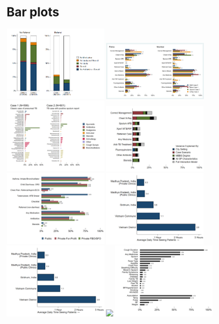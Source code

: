 # Bar plots

[<img src="https://github.com/worldbank/Stata-IE-Visual-Library/blob/develop/Library/Bar%20plots/Stack%20bar%20graph%20by%20two%20variables/figure.png" width="225">](https://github.com/worldbank/Stata-IE-Visual-Library/blob/develop/Library/Bar%20plots/Stack%20bar%20graph%20by%20two%20variables/Stack%20bar%20graph%20by%20two%20variables.ipynb)
[<img src="https://github.com/worldbank/Stata-IE-Visual-Library/blob/develop/Library/Bar%20plots/Side%20by%20side%20horizontal%20bar%20plot%20(weightab)/figure.png" width="225">](https://github.com/worldbank/Stata-IE-Visual-Library/blob/develop/Library/Bar%20plots/Side%20by%20side%20horizontal%20bar%20plot%20(weightab)/Side%20by%20side%20horizontal%20bar%20plot%20(weightab).ipynb)
[<img src="https://github.com/worldbank/Stata-IE-Visual-Library/blob/develop/Library/Bar%20plots/Side%20by%20side%20horizontal%20bar%20plot%20(betterbar)/figure.png" width="225">](https://github.com/worldbank/Stata-IE-Visual-Library/blob/develop/Library/Bar%20plots/Side%20by%20side%20horizontal%20bar%20plot%20(betterbar)/Side%20by%20side%20horizontal%20bar%20plot%20(betterbar).ipynb)
[<img src="https://github.com/worldbank/Stata-IE-Visual-Library/blob/develop/Library/Bar%20plots/Horizontal%20stack%20bar%20plot/figure.png" width="225">](https://github.com/worldbank/Stata-IE-Visual-Library/blob/develop/Library/Bar%20plots/Horizontal%20stack%20bar%20plot/Horizontal%20stack%20bar%20plot.ipynb)
[<img src="https://github.com/worldbank/Stata-IE-Visual-Library/blob/develop/Library/Bar%20plots/Horizontal%20bar%20with%20multiple%20vars/figure.png" width="225">](https://github.com/worldbank/Stata-IE-Visual-Library/blob/develop/Library/Bar%20plots/Horizontal%20bar%20with%20multiple%20vars/Horizontal%20bar%20with%20multiple%20vars.ipynb)
[<img src="https://github.com/worldbank/Stata-IE-Visual-Library/blob/develop/Library/Bar%20plots/Horizontal%20bar%20plot/figure.png" width="225">](https://github.com/worldbank/Stata-IE-Visual-Library/blob/develop/Library/Bar%20plots/Horizontal%20bar%20plot/Horizontal%20bar%20plot.ipynb)
[<img src="https://github.com/worldbank/Stata-IE-Visual-Library/blob/develop/Library/Bar%20plots/Horizontal%20bar%20plot/figure.png" width="225">](https://github.com/worldbank/Stata-IE-Visual-Library/blob/develop/Library/Bar%20plots/Horizontal%20bar%20plot/Horizontal%20bar%20plot.ipynb)
[<img src="https://github.com/worldbank/Stata-IE-Visual-Library/tree/develop/Library/Bar%20plots/Horizontal%20bar%20plot%20with%20grouping%20of%20variables%2C%20standard%20error%20bars%2C%20and%20cross-group%20comparisons" width="225">](https://github.com/worldbank/Stata-IE-Visual-Library/blob/develop/Library/Bar%20plots/Horizontal%20bar%20plot%20with%20grouping%20of%20variables%2C%20standard%20error%20bars%2C%20and%20cross-group%20comparisons/figure.png)
[<img src="https://github.com/worldbank/Stata-IE-Visual-Library/blob/develop/Library/Bar%20plots/Horizontal%20bar%20plot%20with%20betterbar%20ado%20file/figure.png" width="225">](https://github.com/worldbank/Stata-IE-Visual-Library/blob/develop/Library/Bar%20plots/Horizontal%20bar%20plot%20with%20betterbar%20ado%20file/Horizontal%20bar%20plot%20with%20betterbar%20ado%20file.ipynb)


